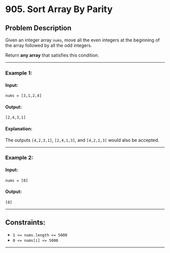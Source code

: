 # 905. Sort Array By Parity

## Problem Description

Given an integer array `nums`, move all the even integers at the beginning of the array followed by all the odd integers.

Return **any array** that satisfies this condition.

---

### Example 1:

#### Input:
```text
nums = [3,1,2,4]
```

#### Output:
```text
[2,4,3,1]
```

#### Explanation:
The outputs `[4,2,3,1]`, `[2,4,1,3]`, and `[4,2,1,3]` would also be accepted.

---

### Example 2:

#### Input:
```text
nums = [0]
```

#### Output:
```text
[0]
```

---

## Constraints:

- `1 <= nums.length <= 5000`
- `0 <= nums[i] <= 5000`

---

